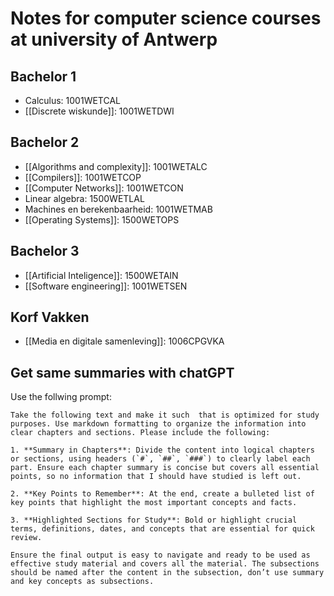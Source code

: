 # Notes for computer science courses at university of Antwerp

## Bachelor 1
- Calculus: 1001WETCAL
- [[Discrete wiskunde]]: 1001WETDWI 
## Bachelor 2
- [[Algorithms and complexity]]: 1001WETALC
- [[Compilers]]: 1001WETCOP
- [[Computer Networks]]: 1001WETCON
- Linear algebra: 1500WETLAL
- Machines en berekenbaarheid: 1001WETMAB
- [[Operating Systems]]: 1500WETOPS
## Bachelor 3
- [[Artificial Inteligence]]: 1500WETAIN
- [[Software engineering]]: 1001WETSEN

## Korf Vakken
- [[Media en digitale samenleving]]: 1006CPGVKA




## Get same summaries with chatGPT
Use the follwing prompt:

```
Take the following text and make it such  that is optimized for study purposes. Use markdown formatting to organize the information into clear chapters and sections. Please include the following:

1. **Summary in Chapters**: Divide the content into logical chapters or sections, using headers (`#`, `##`, `###`) to clearly label each part. Ensure each chapter summary is concise but covers all essential points, so no information that I should have studied is left out. 

2. **Key Points to Remember**: At the end, create a bulleted list of key points that highlight the most important concepts and facts.

3. **Highlighted Sections for Study**: Bold or highlight crucial terms, definitions, dates, and concepts that are essential for quick review.

Ensure the final output is easy to navigate and ready to be used as effective study material and covers all the material. The subsections should be named after the content in the subsection, don’t use summary and key concepts as subsections.
```
